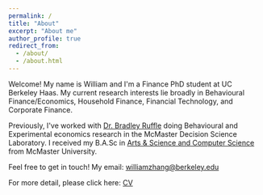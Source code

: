 ```yaml
---
permalink: /
title: "About"
excerpt: "About me"
author_profile: true
redirect_from: 
  - /about/
  - /about.html
---
```


Welcome! My name is William and I'm a Finance PhD student at UC Berkeley Haas. My current research interests lie broadly in Behavioural Finance/Economics, Household Finance, Financial Technology, and Corporate Finance. 

Previously, I've worked with [Dr. Bradley Ruffle](https://sites.google.com/site/bradleyruffle/) doing Behavioural and Experimental economics research in the McMaster Decision Science Laboratory. I received my B.A.Sc in [Arts & Science and Computer Science](https://artsci.mcmaster.ca) from McMaster University.

Feel free to get in touch! My email: williamzhang@berkeley.edu

For more detail, please click here: [CV](williamzhang.org/cv/)
